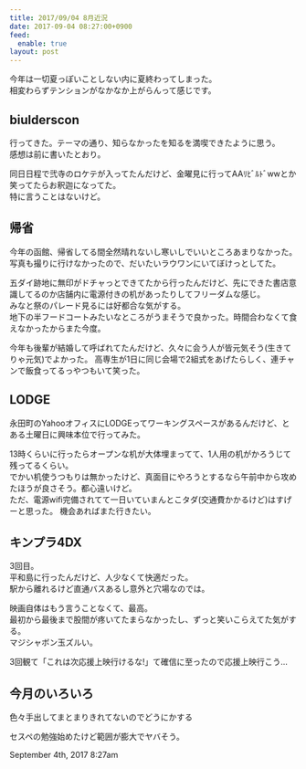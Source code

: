 ```yaml
---
title: 2017/09/04 8月近況
date: 2017-09-04 08:27:00+0900
feed:
  enable: true
layout: post
---
```

<p>      今年は一切夏っぽいことしない内に夏終わってしまった。<br>      相変わらずテンションがなかなか上がらんって感じです。    </p>    <h2>biulderscon</h2>    <p>      行ってきた。テーマの通り、知らなかったを知るを満喫できたように思う。<br>      感想は前に書いたとおり。    </p>    <p>      同日日程で弐寺のロケテが入ってたんだけど、金曜見に行ってAAﾘﾋﾞﾙﾄﾞwwとか笑ってたらお釈迦になってた。<br>      特に言うことはないけど。    </p>    <h2>帰省</h2>    <p>      今年の函館、帰省してる間全然晴れないし寒いしでいいところあまりなかった。      写真も撮りに行けなかったので、だいたいラウワンにいてぼけっとしてた。    </p>    <p>      五ダイ跡地に無印がドチャっとできてたから行ったんだけど、先にできた書店意識してるのか店舗内に電源付きの机があったりしてフリーダムな感じ。<br>      みなと祭のパレード見るには好都合な気がする。<br>      地下の半フードコートみたいなところがうまそうで良かった。時間合わなくて食えなかったからまた今度。    </p>    <p>      今年も後輩が結婚して呼ばれてたんだけど、久々に会う人が皆元気そう(生きてりゃ元気)でよかった。      高専生が1日に同じ会場で2組式をあげたらしく、連チャンで飯食ってるっやつもいて笑った。    </p>    <h2>LODGE</h2>    <p>      永田町のYahooオフィスにLODGEってワーキングスペースがあるんだけど、とある土曜日に興味本位で行ってみた。    </p>    <p>      13時くらいに行ったらオープンな机が大体埋まってて、1人用の机がかろうじて残ってるくらい。<br>      でかい机使うつもりは無かったけど、真面目にやろうとするなら午前中から攻めたほうが良さそう。都心遠いけど。<br>      ただ、電源wifi完備されてて一日いていまんとこタダ(交通費かかるけど)はすげーと思った。      機会あればまた行きたい。    </p>    <h2>キンプラ4DX</h2>    <p>      3回目。<br>      平和島に行ったんだけど、人少なくて快適だった。<br>      駅から離れるけど直通バスあるし意外と穴場なのでは。    </p>    <p>      映画自体はもう言うことなくて、最高。<br>      最初から最後まで股間が疼いてたまらなかったし、ずっと笑いこらえてた気がする。<br>      マジシャボン玉ズルい。    </p>    <p>3回観て「これは次応援上映行けるな!」て確信に至ったので応援上映行こう…</p>    <h2>今月のいろいろ</h2>    <p>色々手出してまとまりきれてないのでどうにかする</p>    <p>セスペの勉強始めたけど範囲が膨大でヤバそう。</p>    <div id="footer">      <span id="timestamp"> September 4th, 2017 8:27am </span>    </div>

